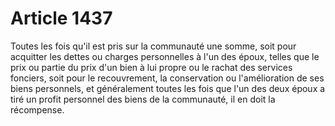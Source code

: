# Article 1437

Toutes les fois qu'il est pris sur la communauté une somme, soit pour acquitter les dettes ou charges personnelles à l'un des époux, telles que le prix ou partie du prix d'un bien à lui propre ou le rachat des services fonciers, soit pour le recouvrement, la conservation ou l'amélioration de ses biens personnels, et généralement toutes les fois que l'un des deux époux a tiré un profit personnel des biens de la communauté, il en doit la récompense.